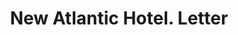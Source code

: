 ---
doi: 10.7916/D8G462G4
date_other: '1890'
date_other_textual: 1890-1899
form: correspondence
genre:
- Letters (correspondence)
name:
- New Atlantic Hotel
object_in_context_url: https://biggert.cul.columbia.edu/items/view/ave_biggert_01580
subject_hierarchical_geographic:
- Norfolk, Virginia, United States
subject_name:
- New Atlantic Hotel
title: New Atlantic Hotel. Letter
sort_title: New Atlantic Hotel. Letter
call_number: ave_biggert_01580
coordinates:
- 36.916666666666664,-76.2
pid: ave_biggert_01580
identifiers: ave_biggert_01580
thumbnail: https://derivativo-1.library.columbia.edu/iiif/2/ldpd:343915/full/!256,256/0/native.jpg
permalink: /biggert/ave_biggert_01580/
layout: iiif-image-page
---